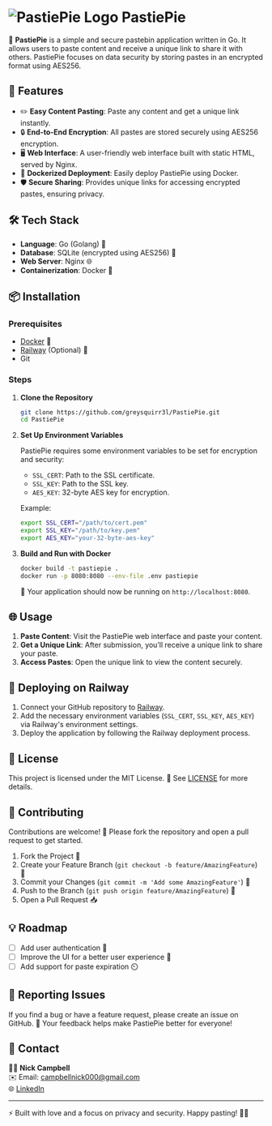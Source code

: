 # ![PastiePie Logo](https://pastiepie.me/static/images/logo_tp-min.png) PastiePie

🚀 **PastiePie** is a simple and secure pastebin application written in Go. It allows users to paste content and receive a unique link to share it with others. PastiePie focuses on data security by storing pastes in an encrypted format using AES256.

## 🌟 Features

- ✏️ **Easy Content Pasting**: Paste any content and get a unique link instantly.
- 🔒 **End-to-End Encryption**: All pastes are stored securely using AES256 encryption.
- 🖥️ **Web Interface**: A user-friendly web interface built with static HTML, served by Nginx.
- 🚢 **Dockerized Deployment**: Easily deploy PastiePie using Docker.
- 🛡️ **Secure Sharing**: Provides unique links for accessing encrypted pastes, ensuring privacy.

## 🛠️ Tech Stack

- **Language**: Go (Golang) 🐹
- **Database**: SQLite (encrypted using AES256) 💾
- **Web Server**: Nginx 🌐
- **Containerization**: Docker 🐳

## 📦 Installation

### Prerequisites

- [Docker](https://www.docker.com/) 🐋
- [Railway](https://railway.app/) (Optional) 🚂
- Git

### Steps

1. **Clone the Repository**

   ```sh
   git clone https://github.com/greysquirr3l/PastiePie.git
   cd PastiePie
   ```

2. **Set Up Environment Variables**

   PastiePie requires some environment variables to be set for encryption and security:

   - `SSL_CERT`: Path to the SSL certificate.
   - `SSL_KEY`: Path to the SSL key.
   - `AES_KEY`: 32-byte AES key for encryption.

   Example:
   ```sh
   export SSL_CERT="/path/to/cert.pem"
   export SSL_KEY="/path/to/key.pem"
   export AES_KEY="your-32-byte-aes-key"
   ```

3. **Build and Run with Docker**

   ```sh
   docker build -t pastiepie .
   docker run -p 8080:8080 --env-file .env pastiepie
   ```

   🚀 Your application should now be running on `http://localhost:8080`.

## 🌐 Usage

1. **Paste Content**: Visit the PastiePie web interface and paste your content.
2. **Get a Unique Link**: After submission, you’ll receive a unique link to share your paste.
3. **Access Pastes**: Open the unique link to view the content securely.

## 🚀 Deploying on Railway

1. Connect your GitHub repository to [Railway](https://railway.app/).
2. Add the necessary environment variables (`SSL_CERT`, `SSL_KEY`, `AES_KEY`) via Railway's environment settings.
3. Deploy the application by following the Railway deployment process.

## 📜 License

This project is licensed under the MIT License. 📄 See [LICENSE](./LICENSE) for more details.

## 🤝 Contributing

Contributions are welcome! 🎉 Please fork the repository and open a pull request to get started.

1. Fork the Project 🍴
2. Create your Feature Branch (`git checkout -b feature/AmazingFeature`) 🌿
3. Commit your Changes (`git commit -m 'Add some AmazingFeature'`) 💬
4. Push to the Branch (`git push origin feature/AmazingFeature`) 🚀
5. Open a Pull Request 📥

## 💡 Roadmap

- [ ] Add user authentication 🔑
- [ ] Improve the UI for a better user experience 🎨
- [ ] Add support for paste expiration ⏲️

## 🐛 Reporting Issues

If you find a bug or have a feature request, please create an issue on GitHub. 🐞 Your feedback helps make PastiePie better for everyone!

## 📧 Contact

👨‍💻 **Nick Campbell**  
✉️ Email: [campbellnick000@gmail.com](mailto:campbellnick000@gmail.com)  
🌐 [LinkedIn](https://linkedin.com/in/nickcampbell)

---

⚡️ Built with love and a focus on privacy and security. Happy pasting! 📝✨
